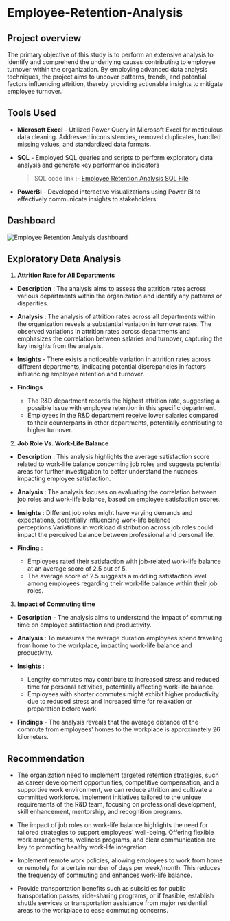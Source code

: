 # Employee-Retention-Analysis

## Project overview
The primary objective of this study is to perform an extensive analysis to identify and comprehend the underlying causes contributing to employee turnover within the organization. By employing advanced data analysis techniques, the project aims to uncover patterns, trends, and potential factors influencing attrition, thereby providing actionable insights to mitigate employee turnover.

## Tools Used
- **Microsoft Excel** - Utilized Power Query in Microsoft Excel for meticulous data cleaning. Addressed inconsistencies, removed duplicates, handled missing values, and standardized data formats.
  
- **SQL** - Employed SQL queries and scripts to perform exploratory data analysis and generate key performance indicators
  > SQL code link :- [Employee Retention Analysis SQL File](https://github.com/VK1055/Employee-Retention-Analysis/blob/main/SQL%20PR210.sql)
  
- **PowerBi** - Developed interactive visualizations using Power BI to effectively communicate insights to stakeholders.

## **Dashboard**

![Employee Retention Analysis dashboard](https://github.com/VK1055/Employee-Retention-Analysis/assets/149875549/87835561-0107-4002-a538-2a2cc6490816)




## Exploratory Data Analysis

1) **Attrition Rate for All Departments**
 
- **Description** : The analysis aims to assess the attrition rates across various departments within the organization and identify any patterns or disparities.

- **Analysis** : The analysis of attrition rates across all departments within the organization reveals a substantial variation in turnover rates. The observed variations in attrition rates across departments and emphasizes the correlation between salaries and turnover, capturing the key insights from the analysis.

- **Insights** - There exists a noticeable variation in attrition rates across different departments, indicating potential discrepancies in factors influencing employee retention and turnover.

- **Findings**
   *  The R&D department records the highest attrition rate, suggesting a possible issue with employee retention in this specific department.
   * Employees in the R&D department receive lower salaries compared to their counterparts in other departments, potentially contributing to higher turnover.


2) **Job Role Vs. Work-Life Balance**
- **Description** : This analysis highlights the average satisfaction score related to work-life balance concerning job roles and suggests potential areas for further investigation to better understand the nuances impacting employee satisfaction.

- **Analysis** : The analysis focuses on evaluating the correlation between job roles and work-life balance, based on employee satisfaction scores.

- **Insights** : Different job roles might have varying demands and expectations, potentially influencing work-life balance perceptions.Variations in workload distribution across job roles could impact the perceived balance between professional and personal life.


- **Finding** :
   * Employees rated their satisfaction with job-related work-life balance at an average score of 2.5 out of 5.
   - The average score of 2.5 suggests a middling satisfaction level among employees regarding their work-life balance within their job roles.


3) **Impact of Commuting time**

- **Description** - The analysis aims to understand the impact of commuting time on employee satisfaction and productivity.

- **Analysis** : To measures the average duration employees spend traveling from home to the workplace, impacting work-life balance and productivity.

- **Insights** :
    * Lengthy commutes may contribute to increased stress and reduced time for personal activities, potentially affecting work-life balance.
    * Employees with shorter commutes might exhibit higher productivity due to reduced stress and increased time for relaxation or preparation before work.

- **Findings** - The analysis reveals that the average distance of the commute from employees' homes to the workplace is approximately 26 kilometers.


## Recommendation

- The organization need to implement targeted retention strategies, such as career development opportunities, competitive compensation, and a supportive work environment, we can reduce attrition and cultivate a committed workforce. Implement initiatives tailored to the unique requirements of the R&D team, focusing on professional development, skill enhancement, mentorship, and recognition programs.

- The impact of job roles on work-life balance highlights the need for tailored strategies to support employees' well-being. Offering flexible work arrangements, wellness programs, and clear communication are key to promoting healthy work-life integration

- Implement remote work policies, allowing employees to work from home or remotely for a certain number of days per week/month. This reduces the frequency of commuting and enhances work-life balance.

- Provide transportation benefits such as subsidies for public transportation passes, ride-sharing programs, or if feasible, establish shuttle services or transportation assistance from major residential areas to the workplace to ease commuting concerns.

